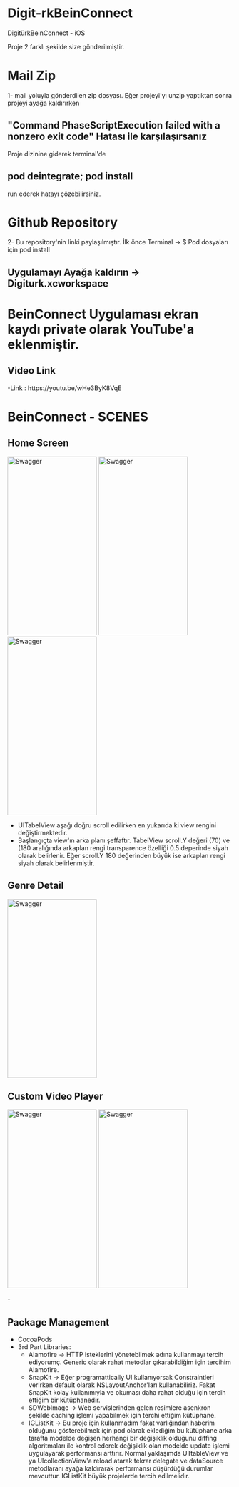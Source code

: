 # Digit-rkBeinConnect
DigitürkBeinConnect - iOS

Proje 2 farklı şekilde size gönderilmiştir.

<h1>Mail Zip </h1>   
1- mail yoluyla gönderdilen zip dosyası.
Eğer projeyi'yı unzip yaptıktan sonra projeyi ayağa kaldırırken 

"Command PhaseScriptExecution failed with a nonzero exit code" 
Hatası ile karşılaşırsanız
 -
Proje dizinine giderek terminal'de 

pod deintegrate; pod install
-
run ederek hatayı çözebilirsiniz.


<h1>Github Repository</h1>   
2- Bu repository'nin linki paylaşılmıştır.
İlk önce Terminal -> $ Pod dosyaları için pod install  

  Uygulamayı  Ayağa kaldırın ->  Digiturk.xcworkspace 
 -
  # BeinConnect Uygulaması ekran kaydı private olarak  YouTube'a eklenmiştir.
<h2>Video Link</h2>   
   -Link :  https://youtu.be/wHe3ByK8VqE

 # BeinConnect - SCENES
<h2>Home Screen</h2>
<img src="https://user-images.githubusercontent.com/60100510/1bb6bf4f-2f12-4649-abca-dd0b79691418.jpeg" alt="Swagger" width="200" height="400"/>
<img src="https://github.com/nbaciyarkin/Digit-rkBeinConnect/assets/60100510/f4133ac2-f35e-4fdd-bc52-dff2cc29171bc.png" alt="Swagger" width="200" height="400"/>
<img src="https://github.com/nbaciyarkin/Digit-rkBeinConnect/assets/60100510/aea14c72-d8fd-4700-bea6-79492ac30eb9.png" alt="Swagger" width="200" height="400"/>

  - UITabelView aşağı doğru scroll edilirken en yukarıda ki view rengini değiştirmektedir.
  - Başlangıçta view'ın arka planı şeffaftır. TabelView scroll.Y değeri (70) ve (180 aralığında arkaplan rengi transparence özelliği 0.5 deperinde siyah olarak belirlenir. Eğer scroll.Y 180 değerinden büyük ise arkaplan rengi siyah olarak belirlenmiştir.

<h2>Genre Detail</h2>
<img src="https://github.com/nbaciyarkin/Digit-rkBeinConnect/assets/60100510/1270c3ba-4185-446f-b4fb-bfb8ef0f6bb4" alt="Swagger" width="200" height="400"/>

<h2>Custom Video Player</h2>
<img src="https://github.com/nbaciyarkin/Digit-rkBeinConnect/assets/60100510/f5856c18-63dd-41d9-b5f2-3beb706487d2.png" alt="Swagger" width="200" height="400"/>

<img src="https://github.com/nbaciyarkin/Digit-rkBeinConnect/assets/60100510/0faaf428-3c62-4330-9282-943eb338cc7a.png" alt="Swagger" width="200" height="400"/>

 -<h2>Package Management</h2> 
  - CocoaPods
   - 3rd Part Libraries:
     - Alamofire -> HTTP isteklerini yönetebilmek adına kullanmayı tercih ediyorumç. Generic olarak rahat metodlar çıkarabildiğim için tercihim Alamofire.
     - SnapKit -> Eğer programattically UI kullanıyorsak Constraintleri verirken default olarak  NSLayoutAnchor'ları kullanabiliriz. Fakat SnapKit kolay kullanımıyla ve okuması daha rahat olduğu için tercih ettiğim bir kütüphanedir.
     - SDWebImage -> Web servislerinden gelen resimlere asenkron şekilde caching işlemi yapabilmek için terchi ettiğim kütüphane.
     - IGListKit -> Bu proje için kullanmadım fakat varlığından haberim olduğunu gösterebilmek için pod olarak eklediğim bu kütüphane arka tarafta modelde değişen herhangi bir değişiklik olduğunu diffing algoritmaları ile kontrol ederek değişiklik olan modelde update işlemi uygulayarak performansı arttırır. Normal yaklaşımda UTtableView ve ya UIcollectionView'a reload atarak tekrar delegate ve dataSource metodlaranı ayağa kaldırarak performansı düşürdüğü durumlar mevcuttur. IGListKit büyük projelerde tercih edilmelidir.
